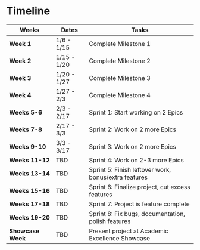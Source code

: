 # Timeline

| **Weeks**         | **Dates**       | **Tasks**                                             |
|--------------------|-----------------|------------------------------------------------------|
| **Week 1**        | 1/6 - 1/15      | Complete Milestone 1                                 |
| **Week 2**        | 1/15 - 1/20     | Complete Milestone 2                                 |
| **Week 3**        | 1/20 - 1/27     | Complete Milestone 3                                 |
| **Week 4**        | 1/27 - 2/3      | Complete Milestone 4                                 |
| **Weeks 5-6**     | 2/3 - 2/17      | Sprint 1: Start working on 2 Epics                  |
| **Weeks 7-8**     | 2/17 - 3/3      | Sprint 2: Work on 2 more Epics                      |
| **Weeks 9-10**    | 3/3 - 3/17      | Sprint 3: Work on 2 more Epics                      |
| **Weeks 11-12**   | TBD             | Sprint 4: Work on 2-3 more Epics                    |
| **Weeks 13-14**   | TBD             | Sprint 5: Finish leftover work, bonus/extra features|
| **Weeks 15-16**   | TBD             | Sprint 6: Finalize project, cut excess features     |
| **Weeks 17-18**   | TBD             | Sprint 7: Project is feature complete               |
| **Weeks 19-20**   | TBD             | Sprint 8: Fix bugs, documentation, polish features  |
| **Showcase Week** | TBD             | Present project at Academic Excellence Showcase     |